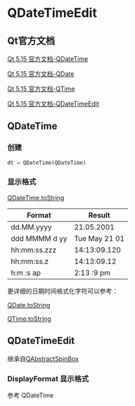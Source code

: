 # QDateTimeEdit

## Qt官方文档

[Qt 5.15 官方文档-QDateTime](https://doc.qt.io/qt-5.15/qdatetime.html)

[Qt 5.15 官方文档-QDate](https://doc.qt.io/qt-5.15/qdate.html)

[Qt 5.15 官方文档-QTime](https://doc.qt.io/qt-5.15/qtime.html)

[Qt 5.15 官方文档-QDateTimeEdit](https://doc.qt.io/qt-5.15/qdatetimeedit.html)



## QDateTime

### 创建

```python
dt = QDateTime(QDateTime)
```

### 显示格式
[QDateTime.toString](https://doc.qt.io/qt-5.15/qdatetime.html#toString)

| Format        | Result        |
| ------------- | ------------- |
| dd.MM.yyyy    | 21.05.2001    |
| ddd MMMM d yy | Tue May 21 01 |
| hh:mm:ss.zzz  | 14:13:09.120  |
| hh:mm:ss.z    | 14:13:09.12   |
| h:m :s ap | 2:13 :9 pm    |

更详细的日期时间格式化字符可以参考：

[QDate.toString](https://doc.qt.io/qt-5.15/qdate.html#toString-1)

[QTime.toString](https://doc.qt.io/qt-5.15/qtime.html#toString)



## QDateTimeEdit

继承自[QAbstractSpinBox](../16-QAbstractSpinBox)

### DisplayFormat 显示格式
参考 QDateTime